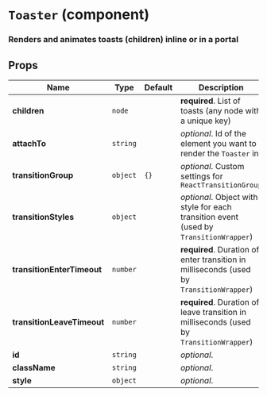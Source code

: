 `Toaster` (component)
=====================

### Renders and animates toasts (children) inline or in a portal

Props
-----

|Name|Type|Default|Description
|-|-|-|-
|**children**|<code>node</code>||**required**. List of toasts (any node with a unique key)
|**attachTo**|<code>string</code>||*optional*. Id of the element you want to render the `Toaster` in
|**transitionGroup**|<code>object</code>|`{}`|*optional*. Custom settings for `ReactTransitionGroup`
|**transitionStyles**|<code>object</code>||*optional*. Object with style for each transition event (used by `TransitionWrapper`)
|**transitionEnterTimeout**|<code>number</code>||**required**. Duration of enter transition in milliseconds (used by `TransitionWrapper`)
|**transitionLeaveTimeout**|<code>number</code>||**required**. Duration of leave transition in milliseconds (used by `TransitionWrapper`)
|**id**|<code>string</code>||*optional*. 
|**className**|<code>string</code>||*optional*. 
|**style**|<code>object</code>||*optional*. 